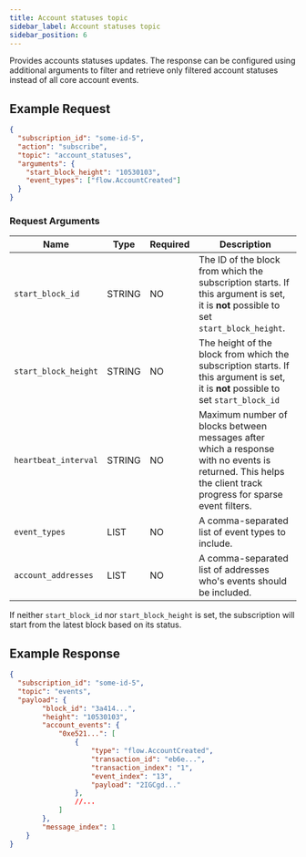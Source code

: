 ```yaml
---
title: Account statuses topic
sidebar_label: Account statuses topic
sidebar_position: 6
---
```


Provides accounts statuses updates. The response can be configured using additional arguments to filter and retrieve only filtered account statuses instead of all core account events.

## Example Request

```json
{
  "subscription_id": "some-id-5",
  "action": "subscribe",
  "topic": "account_statuses",
  "arguments": {
    "start_block_height": "10530103",
    "event_types": ["flow.AccountCreated"]
  }
}
```  

### Request Arguments

| Name                 | Type   | Required | Description                                                                                                                          |
| -------------------- | ------ | -------- | ------------------------------------------------------------------------------------------------------------------------------------ |
| `start_block_id`     | STRING | NO       | The ID of the block from which the subscription starts. If this argument is set, it is **not** possible to set `start_block_height`. |  |
| `start_block_height` | STRING | NO       | The height of the block from which the subscription starts. If this argument is set, it is **not** possible to set `start_block_id`  |
| `heartbeat_interval` | STRING | NO       | Maximum number of blocks between messages after which a response with no events is returned. This helps the client track progress for sparse event filters. |
| `event_types`        | LIST   | NO       | A comma-separated list of event types to include.                                                                                    |
| `account_addresses`  | LIST   | NO       | A comma-separated list of addresses who's events should be included.                                                                 |

If neither `start_block_id` nor `start_block_height` is set, the subscription will start from the latest block based on its status.

## Example Response

```json
{
  "subscription_id": "some-id-5",
  "topic": "events",
  "payload": {
        "block_id": "3a414...",
        "height": "10530103",
        "account_events": {
            "0xe521...": [
                {
                    "type": "flow.AccountCreated",
                    "transaction_id": "eb6e...",
                    "transaction_index": "1",
                    "event_index": "13",
                    "payload": "2IGCgd..."
                },
                //...
            ]
        },
        "message_index": 1
    }
}
```
